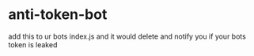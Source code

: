 # anti-token-bot
add this to ur bots index.js and it would delete and notify you if your bots token is leaked
